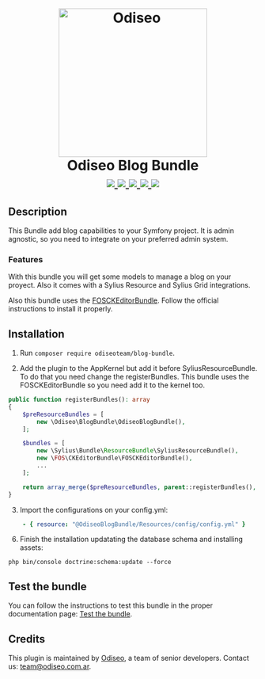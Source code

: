 <h1 align="center">
    <a href="https://odiseo.com.ar/" target="_blank" title="Odiseo">
        <img src="https://github.com/odiseoteam/OdiseoBlogBundle/blob/master/logo_odiseo.png" alt="Odiseo" width="300px" />
    </a>
    <br />
    Odiseo Blog Bundle
    <br />
    <a href="https://packagist.org/packages/odiseoteam/blog-bundle" title="License" target="_blank">
        <img src="https://img.shields.io/packagist/l/odiseoteam/blog-bundle.svg" />
    </a>
    <a href="https://packagist.org/packages/odiseoteam/blog-bundle" title="Version" target="_blank">
        <img src="https://img.shields.io/packagist/v/odiseoteam/blog-bundle.svg" />
    </a>
    <a href="http://travis-ci.org/odiseoteam/OdiseoBlogBundle" title="Build status" target="_blank">
        <img src="https://img.shields.io/travis/odiseoteam/OdiseoBlogBundle/master.svg" />
    </a>
    <a href="https://scrutinizer-ci.com/g/odiseoteam/OdiseoBlogBundle/" title="Scrutinizer" target="_blank">
        <img src="https://img.shields.io/scrutinizer/g/odiseoteam/OdiseoBlogBundle.svg" />
    </a>
    <a href="https://packagist.org/packages/odiseoteam/blog-bundle" title="Total Downloads" target="_blank">
        <img src="https://poser.pugx.org/odiseoteam/blog-bundle/downloads" />
    </a>
</h1>

## Description

This Bundle add blog capabilities to your Symfony project. It is admin agnostic, so you need to integrate on your preferred admin system.

### Features

With this bundle you will get some models to manage a blog on your proyect. Also it comes with a Sylius Resource and Sylius
Grid integrations.

Also this bundle uses the [FOSCKEditorBundle](https://symfony.com/doc/current/bundles/FOSCKEditorBundle/installation.html). Follow the official instructions to install it properly.

## Installation

1. Run `composer require odiseoteam/blog-bundle`.

2. Add the plugin to the AppKernel but add it before SyliusResourceBundle. To do that you need change the registerBundles. This bundle
uses the FOSCKEditorBundle so you need add it to the kernel too.

```php
public function registerBundles(): array
{
    $preResourceBundles = [
        new \Odiseo\BlogBundle\OdiseoBlogBundle(),
    ];

    $bundles = [
        new \Sylius\Bundle\ResourceBundle\SyliusResourceBundle(),
        new \FOS\CKEditorBundle\FOSCKEditorBundle(),
        ...
    ];

    return array_merge($preResourceBundles, parent::registerBundles(), $bundles);
}
```
 
3. Import the configurations on your config.yml:
 
```yml
    - { resource: "@OdiseoBlogBundle/Resources/config/config.yml" }
```

6. Finish the installation updatating the database schema and installing assets:
   
```
php bin/console doctrine:schema:update --force
```

## Test the bundle

You can follow the instructions to test this bundle in the proper documentation page: [Test the bundle](doc/tests.md).
    
## Credits

This plugin is maintained by <a href="https://odiseo.com.ar">Odiseo</a>, a team of senior developers. Contact us: <a href="mailto:team@odiseo.com.ar">team@odiseo.com.ar</a>.
